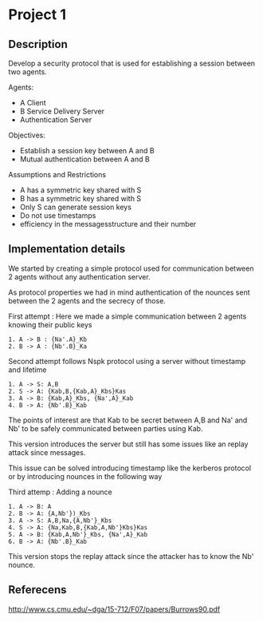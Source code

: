 # Project 1

## Description

Develop a security protocol that is used for establishing a session between two agents.

Agents:
- A Client
- B Service Delivery Server
- Authentication Server

Objectives:
- Establish a session key between A and B
- Mutual authentication between A and B

Assumptions and Restrictions
- A has a symmetric key shared with S
- B has a symmetric key shared with S
- Only S can generate session keys
- Do not use timestamps
- efficiency in the messagesstructure and their number

## Implementation details

We started by creating a simple protocol used for communication between 2 agents without any authentication server.

As protocol properties we had in mind authentication of the nounces sent between the 2 agents and the secrecy of those.

First attempt : Here we made a simple communication between 2 agents knowing their public keys 

```
1. A -> B : {Na'.A}_Kb
2. B -> A : {Nb'.B}_Ka
```

Second attempt follows Nspk protocol using a server without timestamp and lifetime

```
1. A -> S: A,B
2. S -> A: {Kab,B,{Kab,A}_Kbs}Kas
3. A -> B: {Kab,A}_Kbs, {Na',A}_Kab
4. B -> A: {Nb'.B}_Kab
```

The points of interest are that Kab to be secret between A,B and Na' and Nb' to be safely communicated between parties using Kab.

This version introduces the server but still has some issues like an replay attack since messages.

This issue can be solved introducing timestamp like the kerberos protocol or by introducing nounces in the following way

Third attemp : Adding a nounce 

```
1. A -> B: A
2. B -> A: {A,Nb'})_Kbs
3. A -> S: A,B,Na,{A,Nb'}_Kbs
4. S -> A: {Na,Kab,B,{Kab,A,Nb'}Kbs}Kas
5. A -> B: {Kab,A,Nb'}_Kbs, {Na',A}_Kab
6. B -> A: {Nb'.B}_Kab
```

This version stops the replay attack since the attacker has to know the Nb' nounce.

## Referecens

http://www.cs.cmu.edu/~dga/15-712/F07/papers/Burrows90.pdf 